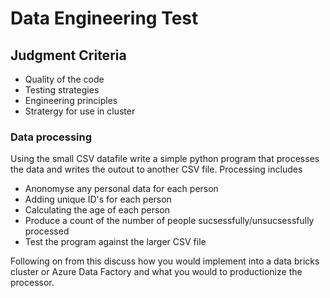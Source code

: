 # Data Engineering Test

## Judgment Criteria

- Quality of the code
- Testing strategies
- Engineering principles
- Stratergy for use in cluster 

### Data processing

Using the small CSV datafile write a simple python program that processes the data and writes the outout to another CSV file. Processing includes

- Anonomyse any personal data for each person
- Adding unique ID's for each person
- Calculating the age of each person
- Produce a count of the number of people sucsessfully/unsucsessfully processed
- Test the program against the larger CSV file

Following on from this discuss how you would implement into a data bricks cluster or Azure Data Factory and what you would to productionize the processor.

